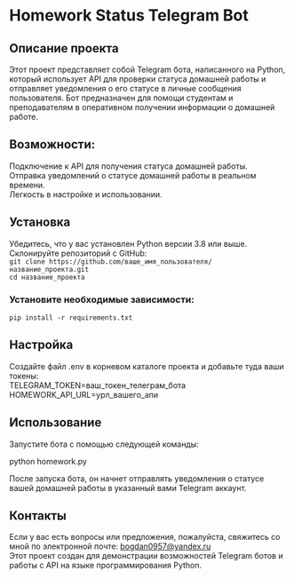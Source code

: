 # Homework Status Telegram Bot
## Описание проекта
Этот проект представляет собой Telegram бота, написанного на Python, который использует API для проверки статуса домашней работы и отправляет уведомления о его статусе в личные сообщения пользователя. Бот предназначен для помощи студентам и преподавателям в оперативном получении информации о домашней работе.
## Возможности:
Подключение к API для получения статуса домашней работы.<br />
Отправка уведомлений о статусе домашней работы в реальном времени.<br />
Легкость в настройке и использовании. <br />
## Установка
Убедитесь, что у вас установлен Python версии 3.8 или выше. <br />
Склонируйте репозиторий с GitHub: <br />
```git clone https://github.com/ваше_имя_пользователя/название_проекта.git``` <br />
```cd название_проекта``` <br />
### Установите необходимые зависимости: <br />
```pip install -r requirements.txt``` <br />

## Настройка <br />
Создайте файл .env в корневом каталоге проекта и добавьте туда ваши токены: <br />
TELEGRAM_TOKEN=ваш_токен_телеграм_бота <br />
HOMEWORK_API_URL=урл_вашего_апи <br />

## Использование <br />
Запустите бота с помощью следующей команды: <br />

python homework.py <br />

После запуска бота, он начнет отправлять уведомления о статусе вашей домашней работы в указанный вами Telegram аккаунт.  <br />

## Контакты
Если у вас есть вопросы или предложения, пожалуйста, свяжитесь со мной по электронной почте: bogdan0957@yandex.ru <br />
Этот проект создан для демонстрации возможностей Telegram ботов и работы с API на языке программирования Python. <br />
